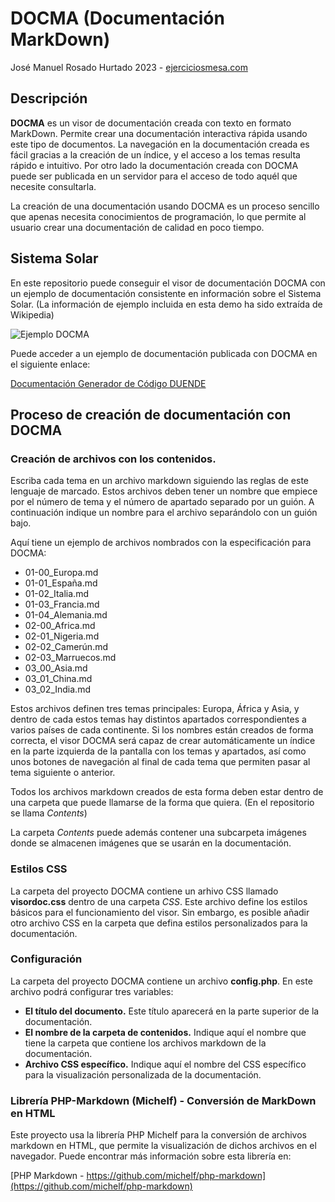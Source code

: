 # DOCMA (Documentación MarkDown)

José Manuel Rosado Hurtado 2023 - [ejerciciosmesa.com](http://ejerciciosmesa.com)

## Descripción

**DOCMA** es un visor de documentación creada con texto en formato MarkDown. 
Permite crear una documentación interactiva rápida usando este tipo de documentos. 
La navegación en la documentación creada es fácil gracias a la creación de un índice, y el acceso a los temas resulta rápido e intuitivo.
Por otro lado la documentación creada con DOCMA puede ser publicada en un servidor para el acceso de todo aquél que necesite consultarla.

La creación de una documentación usando DOCMA es un proceso sencillo que apenas necesita conocimientos de programación, lo que permite al 
usuario crear una documentación de calidad en poco tiempo.

## Sistema Solar

En este repositorio puede conseguir el visor de documentación DOCMA con un ejemplo de documentación consistente en información sobre el Sistema Solar.
(La información de ejemplo incluida en esta demo ha sido extraída de Wikipedia)

![Ejemplo DOCMA](https://ejerciciosmesa.com/images/docma/docma_ejemplo.png)

Puede acceder a un ejemplo de documentación publicada con DOCMA en el siguiente enlace:

[Documentación Generador de Código DUENDE](https://ejerciciosmesa.com/duende)

## Proceso de creación de documentación con DOCMA

### Creación de archivos con los contenidos.

Escriba cada tema en un archivo markdown siguiendo las reglas de este lenguaje de marcado. 
Estos archivos deben tener un nombre que empiece por el número de tema y el número de apartado separado por un guión. 
A continuación indique un nombre para el archivo separándolo con un guión bajo.

Aquí tiene un ejemplo de archivos nombrados con la especificación para DOCMA:

* 01-00_Europa.md
* 01-01_España.md
* 01-02_Italia.md
* 01-03_Francia.md
* 01-04_Alemania.md
* 02-00_Africa.md
* 02-01_Nigeria.md
* 02-02_Camerún.md
* 02-03_Marruecos.md
* 03_00_Asia.md
* 03_01_China.md
* 03_02_India.md


Estos archivos definen tres temas principales: Europa, África y Asia, y dentro de cada estos temas hay distintos apartados correspondientes a varios países de
cada continente. Si los nombres están creados de forma correcta, el visor DOCMA será capaz de crear automáticamente un índice en la parte izquierda de la pantalla 
con los temas y apartados, así como unos botones de navegación al final de cada tema que permiten pasar al tema siguiente o anterior.

Todos los archivos markdown creados de esta forma deben estar dentro de una carpeta que puede llamarse de la forma que quiera. (En el repositorio se llama *Contents*)

La carpeta *Contents* puede además contener una subcarpeta imágenes donde se almacenen imágenes que se usarán en la documentación.

### Estilos CSS

La carpeta del proyecto DOCMA contiene un arhivo CSS llamado **visordoc.css** dentro de una carpeta *CSS*. Este archivo define los estilos básicos 
para el funcionamiento del visor.
Sin embargo, es posible añadir otro archivo CSS en la carpeta que defina estilos personalizados para la documentación.

### Configuración

La carpeta del proyecto DOCMA contiene un archivo **config.php**. En este archivo podrá configurar tres variables:

* **El título del documento.** Este título aparecerá en la parte superior de la documentación.
* **El nombre de la carpeta de contenidos.** Indique aquí el nombre que tiene la carpeta que contiene los archivos markdown de la documentación.
* **Archivo CSS específico.** Indique aquí el nombre del CSS específico para la visualización personalizada de la documentación.

### Librería PHP-Markdown (Michelf) - Conversión de MarkDown en HTML

Este proyecto usa la librería PHP Michelf para la conversión de archivos markdown en HTML, que permite la visualización de dichos archivos en el navegador.
Puede encontrar más información sobre esta librería en:

[PHP Markdown - https://github.com/michelf/php-markdown](https://github.com/michelf/php-markdown)











